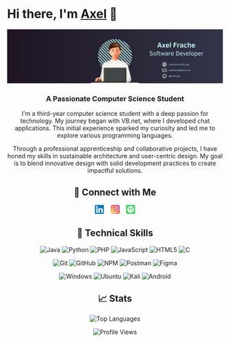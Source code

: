 # Hi there, I'm [Axel](https://axelfrache.netlify.app/) 👋

<p align="center">
  <a href="images/bannerGitHub.png" target="_blank" rel="noreferrer"><img src="images/bannerLinkedin.png" alt="my banner"></a>
</p>

<h3 align="center">A Passionate Computer Science Student</h3>

<p align="center">
  I'm a third-year computer science student with a deep passion for technology. My journey began with VB.net, where I developed chat applications. This initial experience sparked my curiosity and led me to explore various programming languages.
</p>
<p align="center">
  Through a professional apprenticeship and collaborative projects, I have honed my skills in sustainable architecture and user-centric design. My goal is to blend innovative design with solid development practices to create impactful solutions.
</p>

<h2 align="center">🤝 Connect with Me</h2>

<p align="center">
  <a href="https://www.linkedin.com/in/axel-frache"><img src="images/linkedin.png" alt="axel-frache | LinkedIn" width="21px"/></a>&nbsp;&nbsp;&nbsp;
  <a href="https://instagram.com/axelfrch"><img src="images/instagram.png" alt="axelfrch | Instagram" width="21px"/></a>&nbsp;&nbsp;&nbsp;
  <a href="https://open.spotify.com/user/21gkotrpjlxzbrv3k37z2y3ni?si=578bafbe296a40ed"><img src="images/spotify.png" alt="Axel Frache | Spotify" width="21px"/></a>
</p>

<h2 align="center">💼 Technical Skills</h2>

<p align="center">
  <img src="https://img.shields.io/badge/java-%23ED8B00.svg?style=for-the-badge&logo=openjdk&logoColor=white" alt="Java"/>
  <img src="https://img.shields.io/badge/python-3670A0?style=for-the-badge&logo=python&logoColor=ffdd54" alt="Python"/>
  <img src="https://img.shields.io/badge/php-%23777BB4.svg?style=for-the-badge&logo=php&logoColor=white" alt="PHP"/>
  <img src="https://img.shields.io/badge/javascript-%23323330.svg?style=for-the-badge&logo=javascript&logoColor=%23F7DF1E" alt="JavaScript"/>
  <img src="https://img.shields.io/badge/html5-%23E34F26.svg?style=for-the-badge&logo=html5&logoColor=white" alt="HTML5"/>
  <img src="https://img.shields.io/badge/c-%2300599C.svg?style=for-the-badge&logo=c&logoColor=white" alt="C"/>
</p>

<p align="center">
  <img src="https://img.shields.io/badge/git-%23F05033.svg?style=for-the-badge&logo=git&logoColor=white" alt="Git"/>
  <img src="https://img.shields.io/badge/github-%23121011.svg?style=for-the-badge&logo=github&logoColor=white" alt="GitHub"/>
  <img src="https://img.shields.io/badge/NPM-%23000000.svg?style=for-the-badge&logo=npm&logoColor=white" alt="NPM"/>
  <img src="https://img.shields.io/badge/Postman-FF6C37?style=for-the-badge&logo=postman&logoColor=white" alt="Postman"/>
  <img src="https://img.shields.io/badge/figma-%23F24E1E.svg?style=for-the-badge&logo=figma&logoColor=white" alt="Figma"/>
</p>

<p align="center">
  <img src="https://img.shields.io/badge/Windows-0078D6?style=for-the-badge&logo=windows&logoColor=white" alt="Windows"/>
  <img src="https://img.shields.io/badge/Ubuntu-E95420?style=for-the-badge&logo=ubuntu&logoColor=white" alt="Ubuntu"/>
  <img src="https://img.shields.io/badge/Kali-268BEE?style=for-the-badge&logo=kalilinux&logoColor=white" alt="Kali"/>
  <img src="https://img.shields.io/badge/Android-3DDC84?style=for-the-badge&logo=android&logoColor=white" alt="Android"/>
</p>

<h2 align="center">📈 Stats</h2>

<p align="center">
  <img src="https://github-readme-stats.vercel.app/api/top-langs/?username=axelfrache&layout=compact&theme=cobalt" alt="Top Languages"/>
</p>

<p align="center">
  <img src="https://komarev.com/ghpvc/?username=your-github-axelfrache&color=blue" alt="Profile Views"/>
</p>
